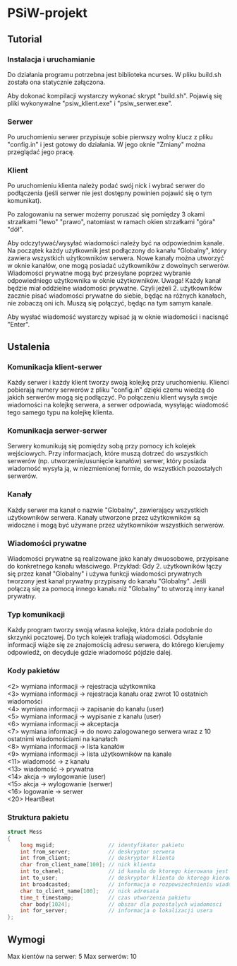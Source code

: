 # PSiW-projekt

## Tutorial
### Instalacja i uruchamianie
Do działania programu potrzebna jest biblioteka ncurses.
W pliku build.sh została ona statycznie załączona.

Aby dokonać kompilacji wystarczy wykonać skrypt "build.sh".
Pojawią się pliki wykonywalne "psiw_klient.exe" i "psiw_serwer.exe".

### Serwer
Po uruchomieniu serwer przypisuje sobie pierwszy wolny klucz z pliku "config.in" i jest gotowy do działania.
W jego oknie "Zmiany" można przeglądać jego pracę.

### Klient
Po uruchomieniu klienta należy podać swój nick i wybrać serwer do podłączenia (jeśli serwer nie jest dostępny powinien pojawić się o tym komunikat).

Po zalogowaniu na serwer możemy poruszać się pomiędzy 3 okami strzałkami "lewo" "prawo", natomiast w ramach okien strzałkami "góra" "dół".

Aby odczytywać/wysyłać wiadomości należy być na odpowiednim kanale.
Na początek każdy użytkownik jest podłączony do kanału "Globalny", który zawiera wszystkich użytkowników serwera.
Nowe kanały można utworzyć w oknie kanałów, one mogą posiadać użytkowników z dowolnych serwerów.
Wiadomości prywatne mogą być przesyłane poprzez wybranie odpowiedniego użytkownika w oknie użytkowników.
Uwaga! Każdy kanał będzie miał oddzielne wiadomości prywatne. Czyli jeżeli 2. użytkowników zacznie pisać wiadomości prywatne do siebie, będąc na różnych kanałach, nie zobaczą oni ich. Muszą się połączyć, będąc na tym samym kanale.

Aby wysłać wiadomość wystarczy wpisać ją w oknie wiadomości i nacisnąć "Enter".


## Ustalenia
### Komunikacja klient-serwer
Każdy serwer i każdy klient tworzy swoją kolejkę przy uruchomieniu.
Klienci pobierają numery serwerów z pliku "config.in" dzięki czemu wiedzą do jakich serwerów mogą się podłączyć.
Po połączeniu klient wysyła swoje wiadomości na kolejkę serwera, a serwer odpowiada, wysyłając wiadomość tego samego typu na kolejkę klienta.

### Komunikacja serwer-serwer
Serwery komunikują się pomiędzy sobą przy pomocy ich kolejek wejściowych.
Przy informacjach, które muszą dotrzeć do wszystkich serwerów (np. utworzenie/usunięcie kanałów) serwer, który posiada wiadomość wysyła ją, w niezmienionej formie, do wszystkich pozostałych serwerów.

### Kanały
Każdy serwer ma kanał o nazwie "Globalny", zawierający wszystkich użytkowników serwera.
Kanały utworzone przez użytkowników są widoczne i mogą być używane przez użytkowników wszystkich serwerów.

### Wiadomości prywatne
Wiadomości prywatne są realizowane jako kanały dwuosobowe, przypisane do konkretnego kanału właściwego.
Przykład:
Gdy 2. użytkowników łączy się przez kanał "Globalny" i używa funkcji wiadomości prywatnych tworzony jest kanał prywatny przypisany do kanału "Globalny".
Jeśli połączą się za pomocą innego kanału niż "Globalny" to utworzą inny kanał prywatny.

### Typ komunikacji
Każdy program tworzy swoją własna kolejkę, która działa podobnie do skrzynki pocztowej. Do tych kolejek trafiają wiadomości. Odsyłanie informacji wiąże się ze znajomością adresu serwera, do którego kierujemy odpowiedź, on decyduje gdzie wiadomość pójdzie dalej.

### Kody pakietów
<2> wymiana informacji -> rejestracja użytkownika \
<3> wymiana informacji -> rejestracja kanału oraz zwrot 10 ostatnich wiadomości \
<4> wymiana informacji -> zapisanie do kanału (user) \
<5> wymiana informacji -> wypisanie z kanału (user) \
<6> wymiana informacji -> akceptacja \
<7> wymiana informacji -> do nowo zalogowanego serwera wraz z 10 ostatnimi wiadomościami na kanałach \
<8> wymiana informacji -> lista kanałów \
<9> wymiana informacji -> lista użytkowników na kanale \
<11> wiadomość -> z kanału \
<13> wiadomość -> prywatna \
<14> akcja -> wylogowanie (user) \
<15> akcja -> wylogowanie (serwer) \
<16> logowanie -> serwer \
<20> HeartBeat 


### Struktura pakietu
```c
struct Mess
{
    long msgid;                 // identyfikator pakietu
    int from_server;            // deskryptor serwera
    int from_client;            // deskryptor klienta
    char from_client_name[100]; // nick klienta
    int to_chanel;              // id kanalu do ktorego kierowana jest wiadomosc
    int to_user;                // deskryptor klienta do ktorego kierowany jest pakiet
    int broadcasted;            // informacja o rozpowszechnieniu wiadomosci miedzy serwerami
    char to_client_name[100];   // nick adresata
    time_t timestamp;           // czas utworzenia pakietu
    char body[1024];            // obszar dla pozostalych wiadomosci
    int for_server;             // informacja o lokalizacji usera
};
```

## Wymogi
Max kientów na serwer: 5
Max serwerów: 10
